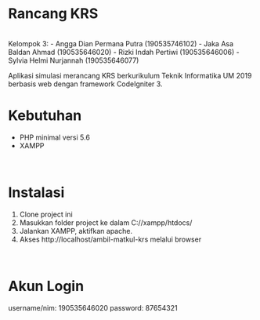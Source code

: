 # Rancang KRS
<br>
Kelompok 3:
- Angga Dian Permana Putra  (190535746102)
- Jaka Asa Baldan Ahmad     (190535646020)
- Rizki Indah Pertiwi 	    (190535646006)
- Sylvia Helmi Nurjannah    (190535646077)

Aplikasi simulasi merancang KRS berkurikulum Teknik Informatika UM 2019 berbasis web dengan framework CodeIgniter 3.
<br>

# Kebutuhan
- PHP minimal versi 5.6
- XAMPP
<br>

# Instalasi
1. Clone project ini
2. Masukkan folder project ke dalam C://xampp/htdocs/
3. Jalankan XAMPP, aktifkan apache.
4. Akses http://localhost/ambil-matkul-krs melalui browser
<br>

# Akun Login
username/nim: 190535646020
password: 87654321
